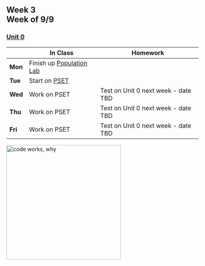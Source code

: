 <meta http-equiv="refresh" content="300"/>

## Week 3<br>Week of 9/9

### [Unit 0](/apcsp/curriculum/0)

  |       |In Class               |Homework   |
  |-------|---------              |---------  |
  |**Mon**|Finish up [Population Lab](https://candib80.github.io/apcsp/curriculum/0/#practice-and-problems) | |
  |**Tue**|Start on [PSET](https://candib80.github.io/apcsp/curriculum/0/#practice-and-problems) | |
  |**Wed**|Work on PSET |Test on Unit 0 next week - date TBD |
  |**Thu**|Work on PSET |Test on Unit 0 next week - date TBD |
  |**Fri**|Work on PSET |Test on Unit 0 next week - date TBD |

<img src="https://pbs.twimg.com/media/DKAT7rLVoAAaqdV.jpg" alt="code works, why" height="300">